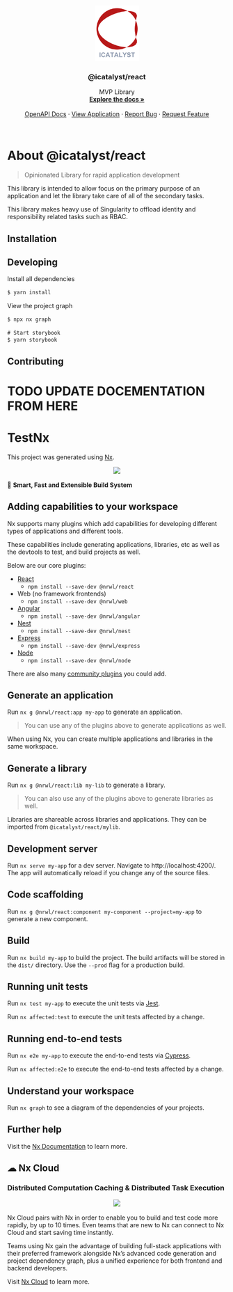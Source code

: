 <br />
<div align="center">
  <a href="https://singularity.com" target="blank">
    <img src="./public/static/images/logos/vertical-mid.png?raw=true" width="101" height="128" alt="ICatalyst Logo" />
  </a>
  
  <h3 align="center">@icatalyst/react</h3>

  <p align="center">
    MVP Library
    <br />
    <a href="https://github.com/ICatalyst-Pte-Ltd/com.icatalyst.singularity.api"><strong>Explore the docs »</strong></a>
    <br />
    <br />
    <a href="https://api-dev.singularity.icatalyst.com/openapi">OpenAPI Docs</a>
    ·
    <a href="https://app.singularity.icatalyst.com">View Application</a>
    ·
    <a href="https://github.com/ICatalyst-Pte-Ltd/com.icatalyst.singularity.api/issues">Report Bug</a>
    ·
    <a href="https://github.com/ICatalyst-Pte-Ltd/com.icatalyst.singularity.api/issues">Request Feature</a>
  </p>
</div>
<br />

# About @icatalyst/react
> Opinionated Library for rapid application development

This library is intended to allow focus on the primary purpose of an application and let the library take care of all of the secondary tasks.

This library makes heavy use of Singularity to offload identity and responsibility related tasks such as RBAC.

## Installation


## Developing

Install all dependencies
```bash
$ yarn install
```

View the project graph
```bash
$ npx nx graph
```

```
# Start storybook
$ yarn storybook
```



## Contributing

# TODO UPDATE DOCEMENTATION FROM HERE





# TestNx

This project was generated using [Nx](https://nx.dev).

<p style="text-align: center;"><img src="https://raw.githubusercontent.com/nrwl/nx/master/images/nx-logo.png" width="450"></p>

🔎 **Smart, Fast and Extensible Build System**

## Adding capabilities to your workspace

Nx supports many plugins which add capabilities for developing different types of applications and different tools.

These capabilities include generating applications, libraries, etc as well as the devtools to test, and build projects as well.

Below are our core plugins:

- [React](https://reactjs.org)
  - `npm install --save-dev @nrwl/react`
- Web (no framework frontends)
  - `npm install --save-dev @nrwl/web`
- [Angular](https://angular.io)
  - `npm install --save-dev @nrwl/angular`
- [Nest](https://nestjs.com)
  - `npm install --save-dev @nrwl/nest`
- [Express](https://expressjs.com)
  - `npm install --save-dev @nrwl/express`
- [Node](https://nodejs.org)
  - `npm install --save-dev @nrwl/node`

There are also many [community plugins](https://nx.dev/community) you could add.

## Generate an application

Run `nx g @nrwl/react:app my-app` to generate an application.

> You can use any of the plugins above to generate applications as well.

When using Nx, you can create multiple applications and libraries in the same workspace.

## Generate a library

Run `nx g @nrwl/react:lib my-lib` to generate a library.

> You can also use any of the plugins above to generate libraries as well.

Libraries are shareable across libraries and applications. They can be imported from `@icatalyst/react/mylib`.

## Development server

Run `nx serve my-app` for a dev server. Navigate to http://localhost:4200/. The app will automatically reload if you change any of the source files.

## Code scaffolding

Run `nx g @nrwl/react:component my-component --project=my-app` to generate a new component.

## Build

Run `nx build my-app` to build the project. The build artifacts will be stored in the `dist/` directory. Use the `--prod` flag for a production build.

## Running unit tests

Run `nx test my-app` to execute the unit tests via [Jest](https://jestjs.io).

Run `nx affected:test` to execute the unit tests affected by a change.

## Running end-to-end tests

Run `nx e2e my-app` to execute the end-to-end tests via [Cypress](https://www.cypress.io).

Run `nx affected:e2e` to execute the end-to-end tests affected by a change.

## Understand your workspace

Run `nx graph` to see a diagram of the dependencies of your projects.

## Further help

Visit the [Nx Documentation](https://nx.dev) to learn more.



## ☁ Nx Cloud

### Distributed Computation Caching & Distributed Task Execution

<p style="text-align: center;"><img src="https://raw.githubusercontent.com/nrwl/nx/master/images/nx-cloud-card.png"></p>

Nx Cloud pairs with Nx in order to enable you to build and test code more rapidly, by up to 10 times. Even teams that are new to Nx can connect to Nx Cloud and start saving time instantly.

Teams using Nx gain the advantage of building full-stack applications with their preferred framework alongside Nx’s advanced code generation and project dependency graph, plus a unified experience for both frontend and backend developers.

Visit [Nx Cloud](https://nx.app/) to learn more.
